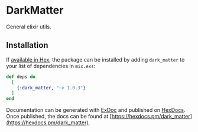 # DarkMatter

General elixir utils.

## Installation

If [available in Hex](https://hex.pm/docs/publish), the package can be installed
by adding `dark_matter` to your list of dependencies in `mix.exs`:

```elixir
def deps do
  [
    {:dark_matter, "~> 1.0.3"}
  ]
end
```

Documentation can be generated with [ExDoc](https://github.com/elixir-lang/ex_doc)
and published on [HexDocs](https://hexdocs.pm). Once published, the docs can
be found at [https://hexdocs.pm/dark_matter](https://hexdocs.pm/dark_matter).


